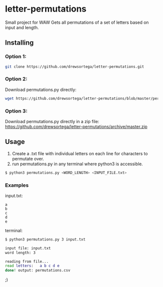 # letter-permutations
Small project for WAW
Gets all permutations of a set of letters based on input and length.

## Installing

### Option 1:

```bash
git clone https://github.com/drewsortega/letter-permutations.git
```

### Option 2:

Download permutations.py directly:
```bash
wget https://github.com/drewsortega/letter-permutations/blob/master/permutations.py
```

### Option 3:

Download permutations.py directly in a zip file:
https://github.com/drewsortega/letter-permutations/archive/master.zip

## Usage

1. Create a .txt file with individual letters on each line for characters to permutate over.
2. run permutations.py in any terminal where python3 is accessible.
```bash
$ python3 permutations.py <WORD_LENGTH> <INPUT_FILE.txt>
```

### Examples

input.txt:
```
a
b
c
d
e
```
terminal:
```bash
$ python3 permutations.py 3 input.txt    

input file: input.txt	
word length: 3	

reading from file...
read letters:	a b c d e
done! output: permutations.csv
```

;)

